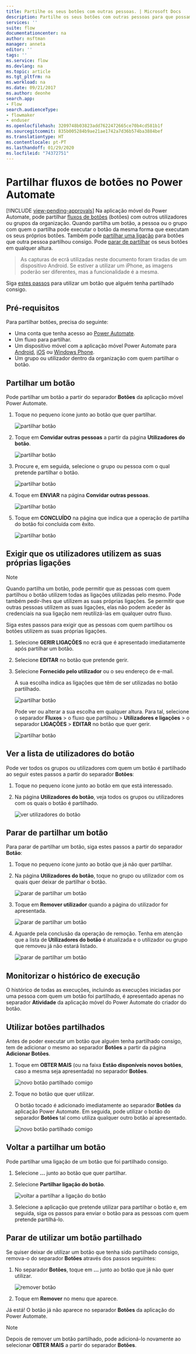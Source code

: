 ```yaml
---
title: Partilhe os seus botões com outras pessoas. | Microsoft Docs
description: Partilhe os seus botões com outras pessoas para que possam utilizar os seus botões e poupar tempo.
services: ''
suite: flow
documentationcenter: na
author: msftman
manager: anneta
editor: ''
tags: ''
ms.service: flow
ms.devlang: na
ms.topic: article
ms.tgt_pltfrm: na
ms.workload: na
ms.date: 09/21/2017
ms.author: deonhe
search.app:
- Flow
search.audienceType:
- flowmaker
- enduser
ms.openlocfilehash: 3209748b03823add7622472665ce70b4cd581b1f
ms.sourcegitcommit: 835b005284b9ae21ae1742a7d36b574ba3884bef
ms.translationtype: HT
ms.contentlocale: pt-PT
ms.lasthandoff: 01/29/2020
ms.locfileid: "74372751"
---
```

# <a name="share-button-flows-in-power-automate"></a>Partilhar fluxos de botões no Power Automate
[!INCLUDE [view-pending-approvals](includes/cc-rebrand.md)]
Na aplicação móvel do Power Automate, pode partilhar [fluxos de botões](introduction-to-button-flows.md) (botões) com outros utilizadores ou grupos da organização. Quando partilha um botão, a pessoa ou o grupo com quem o partilha pode executar o botão da mesma forma que executam os seus próprios botões. Também pode [partilhar uma ligação](share-buttons.md#re-share-a-button) para botões que outra pessoa partilhou consigo. Pode [parar de partilhar](share-buttons.md#stop-sharing-a-button) os seus botões em qualquer altura.

> As capturas de ecrã utilizadas neste documento foram tiradas de um dispositivo Android. Se estiver a utilizar um iPhone, as imagens poderão ser diferentes, mas a funcionalidade é a mesma.
> 
> 

Siga [estes passos](share-buttons.md#use-shared-buttons) para utilizar um botão que alguém tenha partilhado consigo.

## <a name="prerequisites"></a>Pré-requisitos
Para partilhar botões, precisa do seguinte:

* Uma conta que tenha acesso ao [Power Automate](https://flow.microsoft.com).
* Um fluxo para partilhar.
* Um dispositivo móvel com a aplicação móvel Power Automate para [Android](https://aka.ms/flowmobiledocsandroid), [iOS](https://aka.ms/flowmobiledocsios) ou [Windows Phone](https://aka.ms/flowmobilewindows).
* Um grupo ou utilizador dentro da organização com quem partilhar o botão.

## <a name="share-a-button"></a>Partilhar um botão
Pode partilhar um botão a partir do separador **Botões** da aplicação móvel Power Automate.

1. Toque no pequeno ícone junto ao botão que quer partilhar.
   
    ![partilhar botão](./media/share-buttons/share-button-flows-buttons-tab.png)
2. Toque em **Convidar outras pessoas** a partir da página **Utilizadores do botão**.
   
    ![partilhar botão](./media/share-buttons/share-button-flows-button-users.png)
3. Procure e, em seguida, selecione o grupo ou pessoa com o qual pretende partilhar o botão.
   
    ![partilhar botão](./media/share-buttons/share-button-flows-invite-others-select.png)
4. Toque em **ENVIAR** na página **Convidar outras pessoas**.
   
    ![partilhar botão](./media/share-buttons/share-button-flows-invite-others-send.png)
5. Toque em **CONCLUÍDO** na página que indica que a operação de partilha do botão foi concluída com êxito.
   
    ![partilhar botão](./media/share-buttons/share-button-flows-invite-others-done.png)

## <a name="require-users-to-use-their-own-connections"></a>Exigir que os utilizadores utilizem as suas próprias ligações
> [!NOTE]
> Quando partilha um botão, pode permitir que as pessoas com quem partilhou o botão utilizem todas as ligações utilizadas pelo mesmo. Pode também pedir-lhes que utilizem as suas próprias ligações. Se permitir que outras pessoas utilizem as suas ligações, elas não podem aceder às credenciais na sua ligação nem reutilizá-las em qualquer outro fluxo.
> 
> 

Siga estes passos para exigir que as pessoas com quem partilhou os botões utilizem as suas próprias ligações.

1. Selecione **GERIR LIGAÇÕES** no ecrã que é apresentado imediatamente após partilhar um botão.
2. Selecione **EDITAR** no botão que pretende gerir.
3. Selecione **Fornecido pelo utilizador** ou o seu endereço de e-mail.
   
    A sua escolha indica as ligações que têm de ser utilizadas no botão partilhado.
   
    ![partilhar botão](./media/share-buttons/share-button-select-connection-provided-by-user.png)
   
    Pode ver ou alterar a sua escolha em qualquer altura. Para tal, selecione o separador **Fluxos** > o fluxo que partilhou > **Utilizadores e ligações** > o separador **LIGAÇÕES** > **EDITAR** no botão que quer gerir.
   
    ![partilhar botão](./media/share-buttons/share-button-flows-conn-provided-by-user.png)

## <a name="view-the-list-of-button-users"></a>Ver a lista de utilizadores do botão
Pode ver todos os grupos ou utilizadores com quem um botão é partilhado ao seguir estes passos a partir do separador **Botões**:

1. Toque no pequeno ícone junto ao botão em que está interessado.
2. Na página **Utilizadores do botão**, veja todos os grupos ou utilizadores com os quais o botão é partilhado.
   
    ![ver utilizadores do botão](./media/share-buttons/share-button-flows-button-users-list.png)

## <a name="stop-sharing-a-button"></a>Parar de partilhar um botão
Para parar de partilhar um botão, siga estes passos a partir do separador **Botão**:

1. Toque no pequeno ícone junto ao botão que já não quer partilhar.
2. Na página **Utilizadores do botão**, toque no grupo ou utilizador com os quais quer deixar de partilhar o botão.
   
    ![parar de partilhar um botão](./media/share-buttons/share-button-flows-remove-user-list.png)
3. Toque em **Remover utilizador** quando a página do utilizador for apresentada.
   
    ![parar de partilhar um botão](./media/share-buttons/share-button-flows-remove-user.png)
4. Aguarde pela conclusão da operação de remoção. Tenha em atenção que a lista de **Utilizadores do botão** é atualizada e o utilizador ou grupo que removeu já não estará listado.
   
    ![parar de partilhar um botão](./media/share-buttons/share-button-flows-remove-user-result.png)

## <a name="monitor-the-run-history"></a>Monitorizar o histórico de execução
O histórico de todas as execuções, incluindo as execuções iniciadas por uma pessoa com quem um botão foi partilhado, é apresentado apenas no separador **Atividade** da aplicação móvel do Power Automate do criador do botão.

## <a name="use-shared-buttons"></a>Utilizar botões partilhados
Antes de poder executar um botão que alguém tenha partilhado consigo, tem de adicionar o mesmo ao separador **Botões** a partir da página **Adicionar Botões**.

1. Toque em **OBTER MAIS** (ou na faixa **Estão disponíveis novos botões**, caso a mesma seja apresentada) no separador **Botões**.
   
    ![novo botão partilhado comigo](./media/share-buttons/share-button-flows-banner.png)
2. Toque no botão que quer utilizar.
   
    O botão tocado é adicionado imediatamente ao separador **Botões** da aplicação Power Automate. Em seguida, pode utilizar o botão do separador **Botões** tal como utiliza qualquer outro botão aí apresentado.
   
    ![novo botão partilhado comigo](./media/share-buttons/share-button-flows-buttons-shared-with-me.png)

## <a name="re-share-a-button"></a>Voltar a partilhar um botão
Pode partilhar uma ligação de um botão que foi partilhado consigo.

1. Selecione **...** junto ao botão que quer partilhar.
2. Selecione **Partilhar ligação do botão**.
   
    ![voltar a partilhar a ligação do botão](./media/share-buttons/re-share-button.png)
3. Selecione a aplicação que pretende utilizar para partilhar o botão e, em seguida, siga os passos para enviar o botão para as pessoas com quem pretende partilhá-lo.

## <a name="stop-using-a-shared-button"></a>Parar de utilizar um botão partilhado
Se quiser deixar de utilizar um botão que tenha sido partilhado consigo, remova-o do separador **Botões** através dos passos seguintes:

1. No separador **Botões**, toque em **...** junto ao botão que já não quer utilizar.
   
    ![remover botão](./media/share-buttons/share-button-flows-added-shared-button.png)
2. Toque em **Remover** no menu que aparece.

Já está! O botão já não aparece no separador **Botões** da aplicação do Power Automate.

> [!NOTE]
> Depois de remover um botão partilhado, pode adicioná-lo novamente ao selecionar **OBTER MAIS** a partir do separador **Botões**.
> 
> 

